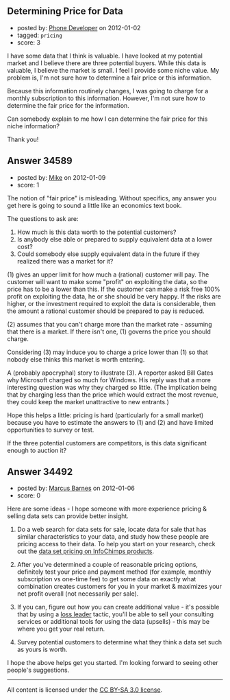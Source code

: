 ## Determining Price for Data

- posted by: [Phone Developer](https://stackexchange.com/users/-1/14551-phone-developer) on 2012-01-02
- tagged: `pricing`
- score: 3

I have some data that I think is valuable. I have looked at my potential market and I believe there are three potential buyers. While this data is valuable, I believe the market is small. I feel I provide some niche value. My problem is, I'm not sure how to determine a fair price or this information.

Because this information routinely changes, I was going to charge for a monthly subscription to this information. However, I'm not sure how to determine the fair price for the information.

Can somebody explain to me how I can determine the fair price for this niche information?

Thank you!


## Answer 34589

- posted by: [Mike](https://stackexchange.com/users/-1/3475-mike) on 2012-01-09
- score: 1

The notion of "fair price" is misleading. Without specifics, any answer you get here is going to sound a little like an economics text book. 

The questions to ask are:

 1. How much is this data worth to the potential customers?
 2. Is anybody else able or prepared to supply equivalent data at a lower cost?
 3. Could somebody else supply equivalent data in the future if they realized there was a market for it?

(1) gives an upper limit for how much a (rational) customer will pay. The customer will want to make some "profit" on exploiting the data, so the price has to be a lower than this. If the customer can make a risk free 100% profit on exploiting the data, he or she should be very happy. If the risks are higher, or the investment required to exploit the data is considerable, then the amount a rational customer should be prepared to pay is reduced.

(2) assumes that you can't charge more than the market rate - assuming that there is a market. If there isn't one, (1) governs the price you should charge.

Considering (3) may induce you to charge a price lower than (1) so that nobody else thinks this market is worth entering.

A (probably apocryphal) story to illustrate (3). A reporter asked Bill Gates why Microsoft charged so much for Windows. His reply was that a more interesting question was why they charged so little. (The implication being that by charging less than the price which would extract the most revenue, they could keep the market unattractive to new entrants.)

Hope this helps a little: pricing is hard (particularly for a small market) because you have to estimate the answers to (1) and (2) and have limited opportunities to survey or test.

If the three potential customers are competitors, is this data significant enough to auction it?





## Answer 34492

- posted by: [Marcus Barnes](https://stackexchange.com/users/-1/15452-marcus-barnes) on 2012-01-06
- score: 0

<p>Here are some ideas - I hope someone with more experience pricing &amp; selling data sets can provide better insight.</p>

<ol>
<li><p>Do a web search for data sets for sale, locate data for sale that has similar characteristics to your data, and study how these people are pricing access to their data.  To help you start on your research, check out the <a href="http://www.infochimps.com/datasets" rel="nofollow">data set pricing on InfoChimps products</a>.</p></li>
<li><p>After you've determined a couple of reasonable pricing options, definitely test your price and payment method (for example, monthly subscription vs one-time fee) to get some data on exactly what combination creates customers for you in your market &amp; maximizes your net profit overall (not necessarily per sale).</p></li>
<li><p>If you can, figure out how you can create additional value - it's possible that by using a <a href="http://en.wikipedia.org/wiki/Loss_leader" rel="nofollow">loss leader</a> tactic, you'll be able to sell your consulting services or additional tools for using the data (upsells) - this may be where you get your real return.</p></li>
<li><p>Survey potential customers to determine what they think a data set such as yours is worth.</p></li>
</ol>

<p>I hope the above helps get you started.  I'm looking forward to seeing other people's suggestions.</p>




---

All content is licensed under the [CC BY-SA 3.0 license](https://creativecommons.org/licenses/by-sa/3.0/).
